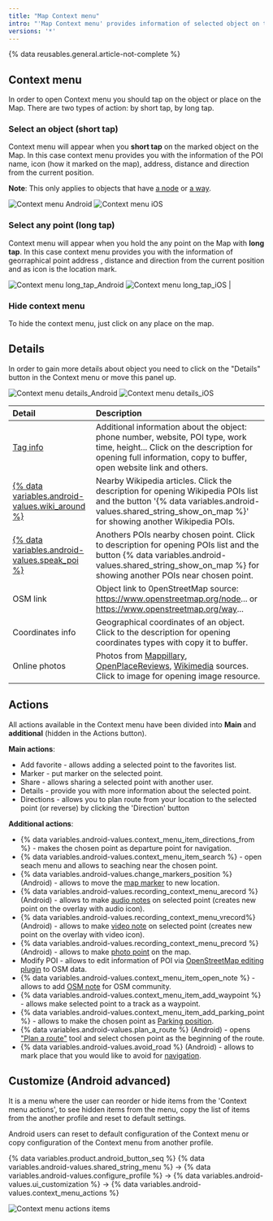 ```yaml
---
title: "Map Context menu"
intro: "'Map Context menu' provides information of selected object on the map and allows to share, to edit, to move or to navigate to this place."
versions: '*'
---
```

{% data reusables.general.article-not-complete %}

## Context menu 
In order to open Context menu you should tap on the object or place on the Map. There are two types of action: by short tap, by long tap.

### Select an object (short tap)
Context menu will appear when you **short tap** on the marked object on the Map. In this case context menu provides you with the information of the POI name, icon (how it marked on the map),  address, distance and direction from the current position.

**Note**: This only applies to objects that have [a node](https://wiki.openstreetmap.org/wiki/Node) or [a way](https://wiki.openstreetmap.org/wiki/Way).

![Context menu Android](/assets/images/map/map_context_menu_short_tap_android.png)  ![Context menu iOS](/assets/images/map/map_context_menu_short_tap_ios.png) 

### Select any point (long tap)
Context menu will appear  when you hold  the any point on the Map with **long tap**. In this case context menu provides you with the information of georraphical point address , distance and direction from the current position and as icon is the location mark. 

![Context menu long_tap_Android](/assets/images/map/map_context_menu_long_tap_android.png) ![Context menu long_tap_iOS](/assets/images/map/map_context_menu_long_tap_ios.png)  |

### Hide context menu

To hide the context menu, just click on any place on the map.

## Details
In order to gain more details about object you need to click on the "Details" button in the Context menu or move this panel up. 

![Context menu details_Android](/assets/images/map/map_context_menu_details_android.png) 
![Context menu details_iOS](/assets/images/map/map_context_menu_details_ios.png)

|**Detail** | **Description** |
|:---------------|:---------------|
|[Tag info](https://taginfo.openstreetmap.org/)| Additional information about the object: phone number, website, POI type, work time, height... Click on the description for opening full information, copy to buffer, open website link and others. |
|[{% data variables.android-values.wiki_around %}](/osmand/plugins/wikipedia)| Nearby Wikipedia articles. Click the description for opening Wikipedia POIs list and the button '{% data variables.android-values.shared_string_show_on_map %}' for showing another Wikipedia POIs.|
|[{% data variables.android-values.speak_poi %}](https://wiki.openstreetmap.org/wiki/Points_of_interest)| Anothers POIs nearby chosen point. Click to description for opening POIs list and the button {% data variables.android-values.shared_string_show_on_map %} for showing another POIs near chosen point. |
|OSM link| Object link to 0penStreetMap source: https://www.openstreetmap.org/node... or https://www.openstreetmap.org/way... |
|Coordinates info| Geographical coordinates of an object. Click to the description for opening coordinates types with copy it to buffer.|
|Online photos| Photos from [Mappillary](/osmand/plugins/mapillary), [OpenPlaceReviews](/osmand/plugins/openplacereviews), [Wikimedia](https://www.wikimedia.org/) sources. Click to image for opening image resource. |

## Actions
All actions available in the Context menu have been divided into **Main** and **additional** (hidden in the Actions button).

**Main actions**:
- Add favorite - allows adding a selected point to the favorites list.
- Marker - put marker on the selected point.
- Share - allows sharing a selected point with another user.
- Details - provide you with more information about the selected point.
- Directions - allows you to plan route from your location to the selected point (or reverse) by clicking the 'Direction' button

**Additional actions**:
- {% data variables.android-values.context_menu_item_directions_from %} - makes the chosen point as departure point for navigation.
- {% data variables.android-values.context_menu_item_search %} - open seach menu and allows to seaching near the chosen point.
- {% data variables.android-values.change_markers_position %} (Android) - allows to move the [map marker](/osmand/personal/markers) to new location.
- {% data variables.android-values.recording_context_menu_arecord %} (Android) - allows to make [audio notes](/osmand/map/point-layers-on-map#audio--video-notes-on-the-map) on selected point (creates new point on the overlay with audio icon).
- {% data variables.android-values.recording_context_menu_vrecord%} (Android) - allows to make [video note](/osmand/map/point-layers-on-map#audio--video-notes-on-the-map) on selected point (creates new point on the overlay with video icon).
- {% data variables.android-values.recording_context_menu_precord %} (Android) - allows to make [photo point](/osmand/map/point-layers-on-map#audio--video-notes-on-the-map) on the map.
- Modify POI - allows to edit information of POI via [OpenStreetMap editing plugin](/osmand/plugins/osm-editing) to OSM data.
- {% data variables.android-values.context_menu_item_open_note %} - allows to add [OSM note](/osmand/plugins/osm-editing) for OSM community.
- {% data variables.android-values.context_menu_item_add_waypoint %} - allows make selected point to a track as a waypoint.
- {% data variables.android-values.context_menu_item_add_parking_point %} - allows to make the chosen point as [Parking position](/osmand/plugins/parking).
- {% data variables.android-values.plan_a_route %} (Android) - opens ["Plan a route"](/osmand/plan-route/create-route) tool and select chosen point as the beginning of the route.
- {% data variables.android-values.avoid_road %} (Android) - allows to mark place that you would like to avoid for [navigation](/osmand/navigation/route-navigation).

<!-- ### Directions
You can easily get a route from your location to the selected point (or reverse) by clicking the 'Direction' button in the context menu. 


### Share
You can share a selected point or object with another user by simply tap on the share icon in the Context menu.
### Search

### * Create POI


In the table below there are all "Actions" of "Map Context menu" for chosen point on the map. 

|Detail | Description |
|:---------------|:---------------|
|{% data variables.android-values.favourites_context_menu_add %}| [Opening {% data variables.android-values.favourites_context_menu_add %} menu and creating new favorite](/osmand/personal/favourites).  |
|{% data variables.android-values.shared_string_share %}| Opening {% data variables.android-values.share_menu_location %} menu. For iOS: you can send URL of the point location to your contacts. For Android: sendig URL of the point location to your contacts, coping URL of the point location in buffer, {% data variables.android-values.copy_address %}, {% data variables.android-values.copy_poi_name %}, {% data variables.android-values.copy_coordinates %}, opening point in others applications, making {% data variables.android-values.shared_string_qr_code %}. |
|{% data variables.android-values.shared_string_marker %}| Activating [Map marker](/osmand/personal/markers) in chosen point. |
|{% data variables.android-values.shared_string_actions %}| Opening hidden buttons of actions menu. |
|{% data variables.android-values.context_menu_item_directions_from %}| Making the chosen point like Start point for navigation. |
|{% data variables.android-values.context_menu_item_search %}| Opening seach menu and start seaching near the chosen point.|
|{% data variables.android-values.context_menu_item_add_parking_point %}| Making the chosen point like [Parking position](/osmand/plugins/parking). |
|{% data variables.android-values.context_menu_item_add_waypoint %}| Opening tracks list for making the point like a waypoint for the chosen track.|
|{% data variables.android-values.context_menu_item_create_poi %}| [Adding POI in chosen place on OpenStreetMap](/osmand/plugins/osm-editing).|
|{% data variables.android-values.context_menu_item_open_note %}| [Editing POI of OpenStreetMap data](/osmand/plugins/osm-editing).|
|{% data variables.android-values.shared_string_download_map %}| [Downloading tiles of a raster map for offline using](/osmand/map/raster-maps#download--update-tiles).|
|{% data variables.android-values.update_tile %}| [Updating tiles of a raster map ](/osmand/map/raster-maps#download--update-tiles).|
|{% data variables.android-values.change_markers_position %} (Android)| [Moving the map marker to new location](/osmand/personal/markers).|
|{% data variables.android-values.recording_context_menu_arecord %} (Android)| [Making audio point on the map](/osmand/map/point-layers-on-map#audio--video-notes-on-the-map).|
|{% data variables.android-values.recording_context_menu_vrecord%} (Android)| [Making video point on the map](/osmand/map/point-layers-on-map#audio--video-notes-on-the-map).|
|{% data variables.android-values.recording_context_menu_precord %} (Android)| [Making photo point on the map](/osmand/map/point-layers-on-map#audio--video-notes-on-the-map).|
|{% data variables.android-values.plan_a_route %} (Android)| [Opening "Plan a route" tool with chosen first point](/osmand/plan-route/create-route).|
|{% data variables.android-values.avoid_road %} (Android)| [Adding avoid point for navigation](/osmand/navigation/route-navigation).|-->


## Customize (Android advanced)

It is a menu where the user can reorder or hide items from the 'Context menu actions', to see hidden items from the menu, copy the list of items from the another profile and reset to default settings. 

Android users can reset to default configuration of the Context menu or copy configuration of the Context menu from another profile.

{% data variables.product.android_button_seq %} {% data variables.android-values.shared_string_menu %} → {% data variables.android-values.configure_profile %} → {% data variables.android-values.ui_customization %} → {% data variables.android-values.context_menu_actions %}

![Context menu actions items ](/assets/images/map/customize_actions_menu.png)

 

